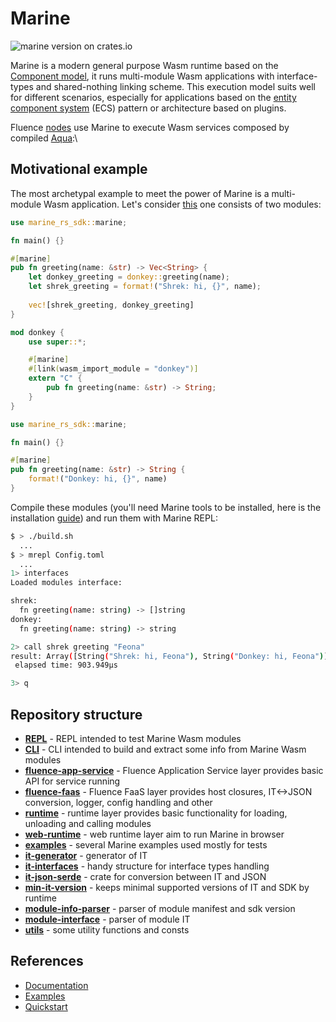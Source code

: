 # Marine

![marine version on crates.io](https://img.shields.io/crates/v/marine?color=green&style=flat-square)

Marine is a modern general purpose Wasm runtime based on the [Component model](https://github.com/WebAssembly/component-model), it runs multi-module Wasm applications with interface-types and shared-nothing linking scheme. This execution model suits well for different scenarios, especially for applications based on the [entity component system](https://en.wikipedia.org/wiki/Entity_component_system) (ECS) pattern or architecture based on plugins.

Fluence [nodes](https://github.com/fluencelabs/fluence) use Marine to execute Wasm services composed by compiled [Aqua](https://github.com/fluencelabs/aqua):\

## Motivational example

The most archetypal example to meet the power of Marine is a multi-module Wasm application. Let's consider [this](./examples/motivational-example) one consists of two modules: 
```rust
use marine_rs_sdk::marine;

fn main() {}

#[marine]
pub fn greeting(name: &str) -> Vec<String> {
    let donkey_greeting = donkey::greeting(name);
    let shrek_greeting = format!("Shrek: hi, {}", name);
    
    vec![shrek_greeting, donkey_greeting]
}

mod donkey {
    use super::*;

    #[marine]
    #[link(wasm_import_module = "donkey")]
    extern "C" {
        pub fn greeting(name: &str) -> String;
    }
}
```

```rust
use marine_rs_sdk::marine;

fn main() {}

#[marine]
pub fn greeting(name: &str) -> String {
    format!("Donkey: hi, {}", name)
}
```


Compile these modules (you'll need Marine tools to be installed, here is the installation [guide](https://doc.fluence.dev/docs/tutorials_tutorials/recipes_setting_up#marine-tools)) and run them with Marine REPL:
```bash
$ > ./build.sh
  ...
$ > mrepl Config.toml
  ...
1> interfaces
Loaded modules interface:

shrek:
  fn greeting(name: string) -> []string
donkey:
  fn greeting(name: string) -> string

2> call shrek greeting "Feona"
result: Array([String("Shrek: hi, Feona"), String("Donkey: hi, Feona")])
 elapsed time: 903.949µs

3> q
```

## Repository structure

- **[REPL](./tools/repl)** - REPL intended to test Marine Wasm modules
- **[CLI](./tools/cli)** - CLI intended to build and extract some info from Marine Wasm modules
- **[fluence-app-service](./fluence-app-service)** - Fluence Application Service layer provides basic API for service running
- **[fluence-faas](./fluence-faas)** - Fluence FaaS layer provides host closures, IT<->JSON conversion, logger, config handling and other
- **[runtime](./runtime)** - runtime layer provides basic functionality for loading, unloading and calling modules
- **[web-runtime](./web-runtime)** - web runtime layer aim to run Marine in browser
- **[examples](./examples)** - several Marine examples used mostly for tests
- **[it-generator](./crates/it-generator)** - generator of IT
- **[it-interfaces](./crates/it-interfaces)** - handy structure for interface types handling
- **[it-json-serde](./crates/it-json-serde)** - crate for conversion between IT and JSON
- **[min-it-version](./crates/min-it-version)** - keeps minimal supported versions of IT and SDK by runtime
- **[module-info-parser](./crates/module-info-parser)** - parser of module manifest and sdk version
- **[module-interface](./crates/module-interface)** - parser of module IT
- **[utils](./crates/utils)** - some utility functions and consts

## References

- [Documentation](https://doc.fluence.dev/docs/knowledge_aquamarine/marine)
- [Examples](https://github.com/fluencelabs/examples/tree/main/marine-examples)
- [Quickstart](https://doc.fluence.dev/docs/quick-start/2.-hosted-services)
